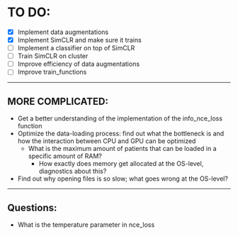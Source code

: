 # TO DO:

- [x] Implement data augmentations
- [x] Implement SimCLR and make sure it trains
- [ ] Implement a classifier on top of SimCLR
- [ ] Train SimCLR on cluster
- [ ] Improve efficiency of data augmentations
- [ ] Improve train_functions

-------------------
## MORE COMPLICATED:
- Get a better understanding of the implementation of the info_nce_loss function
- Optimize the data-loading process: find out what the bottleneck is and how the interaction between CPU
  and GPU can be optimized
 	- What is the maximum amount of patients that can be loaded in a specific amount of RAM? 
 		- How exactly does memory get allocated at the OS-level, diagnostics about this?
- Find out why opening files is so slow; what goes wrong at the OS-level?

-----------------

## Questions:
- What is the temperature parameter in nce_loss